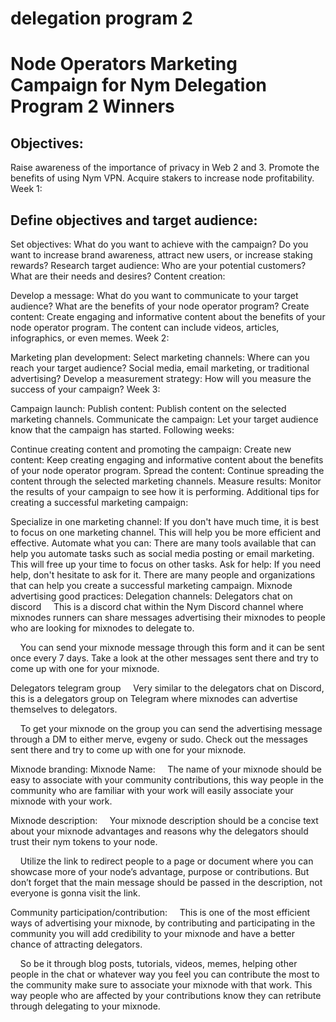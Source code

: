 # delegation program 2 

# Node Operators Marketing Campaign for Nym Delegation Program 2 Winners

## Objectives:

Raise awareness of the importance of privacy in Web 2 and 3.
Promote the benefits of using Nym VPN.
Acquire stakers to increase node profitability.
Week 1:

## Define objectives and target audience:

Set objectives: What do you want to achieve with the campaign? Do you want to increase brand awareness, attract new users, or increase staking rewards?
Research target audience: Who are your potential customers? What are their needs and desires?
Content creation:

Develop a message: What do you want to communicate to your target audience? What are the benefits of your node operator program?
Create content: Create engaging and informative content about the benefits of your node operator program. The content can include videos, articles, infographics, or even memes.
Week 2:

Marketing plan development:
Select marketing channels: Where can you reach your target audience? Social media, email marketing, or traditional advertising?
Develop a measurement strategy: How will you measure the success of your campaign?
Week 3:

Campaign launch:
Publish content: Publish content on the selected marketing channels.
Communicate the campaign: Let your target audience know that the campaign has started.
Following weeks:

Continue creating content and promoting the campaign:
Create new content: Keep creating engaging and informative content about the benefits of your node operator program.
Spread the content: Continue spreading the content through the selected marketing channels.
Measure results: Monitor the results of your campaign to see how it is performing.
Additional tips for creating a successful marketing campaign:

Specialize in one marketing channel: If you don't have much time, it is best to focus on one marketing channel. This will help you be more efficient and effective.
Automate what you can: There are many tools available that can help you automate tasks such as social media posting or email marketing. This will free up your time to focus on other tasks.
Ask for help: If you need help, don't hesitate to ask for it. There are many people and organizations that can help you create a successful marketing campaign.
Mixnode advertising good practices:
Delegation channels:
Delegators chat on discord
    This is a discord chat within the Nym Discord channel where mixnodes runners can share messages advertising their mixnodes to people who are looking for mixnodes to delegate to.

    You can send your mixnode message through this form and it can be sent once every 7 days. Take a look at the other messages sent there and try to come up with one for your mixnode.

Delegators telegram group
    Very similar to the delegators chat on Discord, this is a delegators group on Telegram where mixnodes can advertise themselves to delegators.

    To get your mixnode on the group you can send the advertising message through a DM to either merve, evgeny or sudo. Check out the messages sent there and try to come up with one for your mixnode.

Mixnode branding:
Mixnode Name:
    The name of your mixnode should be easy to associate with your community contributions, this way people in the community who are familiar with your work will easily associate your mixnode with your work.

Mixnode description:
    Your mixnode description should be a concise text about your mixnode advantages and reasons why the delegators should trust their nym tokens to your node.

    Utilize the link to redirect people to a page or document where you can showcase more of your node’s advantage, purpose or contributions. But don’t forget that the main message should be passed in the description, not everyone is gonna visit the link.

Community participation/contribution:
    This is one of the most efficient ways of advertising your mixnode, by contributing and participating in the community you will add credibility to your mixnode and have a better chance of attracting delegators.

    So be it through blog posts, tutorials, videos, memes, helping other people in the chat or whatever way you feel you can contribute the most to the community make sure to associate your mixnode with that work. This way people who are affected by your contributions know they can retribute through delegating to your mixnode.

